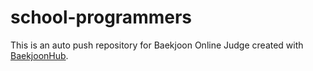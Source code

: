 # school-programmers
This is an auto push repository for Baekjoon Online Judge created with [BaekjoonHub](https://github.com/BaekjoonHub/BaekjoonHub).
